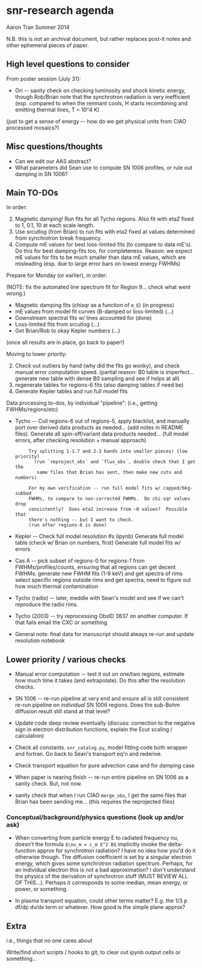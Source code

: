 snr-research agenda
===================
Aaron Tran
Summer 2014

N.B. this is not an archival document, but rather replaces post-it notes and
other ephemeral pieces of paper.

High level questions to consider
--------------------------------

From poster session (July 31):
* Ori -- sanity check on checking luminosity and shock kinetic energy, though
  Rob/Brian note that the synchrotron radiation is very inefficient (esp.
  compared to when the remnant cools, H starts recombining and emitting thermal
  lines, T ~ 10^4 K)

(just to get a sense of energy -- how do we get physical units from CIAO
processed mosaics?)

Misc questions/thoughts
-----------------------

* Can we edit our AAS abstract?
* What parameters did Sean use to compute SN 1006 profiles, or rule out damping
in SN 1006?

Main TO-DOs
-----------

In order:

2. Magnetic damping!  Run fits for all Tycho regions.
   Also fit with eta2 fixed to 1, 0.1, 10 at each scale length.
4. Use srcutlog (from Brian) to run fits with eta2 fixed at values determined
   from synchrotron break frequency.
5. Compute mE values for best loss-limited fits (to compare to data mE's).
   Do this for best damping-fits too, for completeness.
   Reason: we expect mE values for fits to be much smaller than data mE values,
   which are misleading (esp. due to large error bars on lowest energy FWHMs)

Prepare for Monday (or earlier), in order:

(NOTE: fix the automated line spectrum fit for Region 9... check what went
wrong.)

* Magnetic damping fits (chisqr as a function of `m_E`) (in progress)
* mE values from model fit curves (B-damped or loss-limited) (...)
* Downstream spectral fits w/ lines accounted for (done)
* Loss-limited fits from srcutlog (...)
* Get Brian/Rob to okay Kepler numbers (...)

(once all results are in place, go back to paper!)

Moving to lower priority:

2. Check out outliers by hand (why did the fits go wonky), and check manual
   error computation speed.
   (partial reason: B0 table is imperfect... generate new table with dense B0
   sampling and see if helps at all)
3. regenerate tables for regions-6 fits (also damping tables if need be)
4. Generate Kepler tables and run full model fits


Data processing to-dos, by individual "pipeline":
(i.e., getting FWHMs/regions/etc)

* Tycho -- Cull regions-6 out of regions-5, apply blacklist, and manually port
           over derived data products as needed... (add notes in README files).
           Generate all spin-off/variant data products needed...
           (full model errors, after checking resolution + manual approach)

           Try splitting 1-1.7 and 2-3 bands into smaller pieces! (low priority)
             (run `reproject_obs` and `flux_obs`, double check that I get the
              same files that Brian has sent, then make new cuts and numbers)

           For my own verification -- run full model fits w/ capped/bkg-subbed
           FWHMs, to compare to non-corrected FWHMs.  Do chi-sqr values drop
           consistently?  Does eta2 increase from ~0 values?  Possible that
           there's nothing -- but I want to check.
           (run after regions-6 is done)

* Kepler -- Check full model resolution #s (ipynb)
            Generate full model table (check w/ Brian on numbers, first)
            Generate full model fits w/ errors

* Cas A -- pick subset of regions-0 for regions-1 from FWHMs/profiles/counts,
             ensuring that all regions can get decent FWHMs.
           generate new FWHM fits (1-9 keV) and get spectra of rims
           select specific regions outside rims and get spectra, need to figure
             out how much thermal contamination

* Tycho (radio) -- later, meddle with Sean's model and see if we can't
                   reproduce the radio rims.

* Tycho (2003) -- try reprocessing ObsID 3837 on another computer.  If that
                  fails email the CXC or something

* General note: final data for manuscript should always re-run and update
  resolution notebook

Lower priority / various checks
-------------------------------

* Manual error computation -- test it out on one/two regions, estimate how much
  time it takes (and extrapolate).  Do this after the resolution checks.

* SN 1006 -- re-run pipeline at very end and ensure all is still consistent
             re-run pipeline on _individual_ SN 1006 regions.
             Does the sub-Bohm diffusion result still stand at that level?

* Update code deep review eventually (discuss: correction to the negative sign
  in electron distribution functions, explain the Ecut scaling / calculation)

* Check all constants.  `snr_catalog.py`, model fitting code both
  wrapper and fortran.  Go back to Sean's transport eq'n and rederive.

* Check transport equation for pure advection case and for damping case

* When paper is nearing finish -- re-run entire pipeline on SN 1006 as a sanity
  check.  But, not now.

* sanity check that when I run CIAO `merge_obs`, I get the same files that
  Brian has been sending me... (this requires the reprojected files)

### Conceptual/background/physics questions (look up and/or ask)

* When converting from particle energy E to radiated frequency nu, doesn't the
  formula `$\nu_m = c_m E^2 B$` implicitly invoke the delta-function approx for
  synchrotron radiation?  I have no idea how you'd do it otherwise though.
  The diffusion coefficient is set by a singular electron energy, which gives
  some synchrotron radiation spectrum.  Perhaps, for an individual electron
  this is not a bad approximation?  I don't understand the physics of the
  derivation of synchrotron stuff (MUST REVIEW ALL OF THIS...).
  Perhaps it corresponds to some median, mean energy, or power, or something.

* In plasma transport equation, could other terms matter?  E.g. the
  1/3 p df/dp dv/dx term or whatever.  How good is the simple plane approx?

Extra
-----
i.e., things that no one cares about

Write/find short scripts / hooks to git, to clear out ipynb output cells or
something... 



